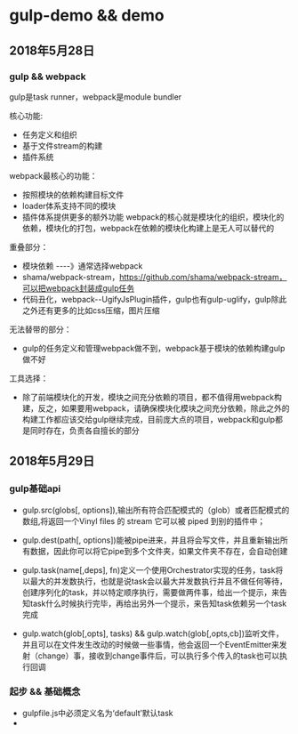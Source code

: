 # gulp-demo && demo

## 2018年5月28日

### gulp && webpack

gulp是task runner，webpack是module bundler

核心功能:
- 任务定义和组织
- 基于文件stream的构建
- 插件系统

webpack最核心的功能：
- 按照模块的依赖构建目标文件
- loader体系支持不同的模块
- 插件体系提供更多的额外功能
webpack的核心就是模块化的组织，模块化的依赖，模块化的打包，webpack在依赖的模块化构建上是无人可以替代的

重叠部分：

- 模块依赖 ----》通常选择webpack
-  shama/webpack-stream，https://github.com/shama/webpack-stream，可以把webpack封装成gulp任务
- 代码丑化，webpack--UgifyJsPlugin插件，gulp也有gulp-uglify，gulp除此之外还有更多的比如css压缩，图片压缩

无法替带的部分：
- gulp的任务定义和管理webpack做不到，webpack基于模块的依赖构建gulp做不好

工具选择：
- 除了前端模块化的开发，模块之间充分依赖的项目，都不值得用webpack构建，反之，如果要用webpack，请确保模块化模块之间充分依赖，除此之外的构建工作都应该交给gulp继续完成，目前庞大点的项目，webpack和gulp都是同时存在，负责各自擅长的部分

## 2018年5月29日

### gulp基础api

- gulp.src(globs[, options]),输出所有符合匹配模式的（glob）或者匹配模式的数组,将返回一个Vinyl files 的 stream 它可以被 piped 到别的插件中；

- gulp.dest(path[, options])能被pipe进来，并且将会写文件，并且重新输出所有数据，因此你可以将它pipe到多个文件夹，如果文件夹不存在，会自动创建

- gulp.task(name[,deps], fn)定义一个使用Orchestrator实现的任务，task将以最大的并发数执行，也就是说task会以最大并发数执行并且不做任何等待，创建序列化的task，并以特定顺序执行，需要做两件事，给出一个提示，来告知task什么时候执行完毕，再给出另外一个提示，来告知task依赖另一个task完成

- gulp.watch(glob[,opts], tasks) && gulp.watch(glob[,opts,cb])监听文件，并且可以在文件发生改动的时候做一些事情，他会返回一个EventEmitter来发射（change）事，接收到change事件后，可以执行多个传入的task也可以执行回调

### 起步 && 基础概念

- gulpfile.js中必须定义名为‘default’默认task
- 




